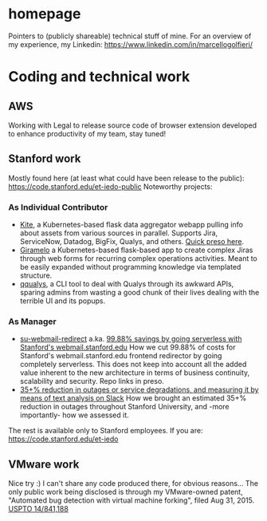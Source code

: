 # homepage
Pointers to (publicly shareable) technical stuff of mine. For an overview of my experience, my Linkedin: https://www.linkedin.com/in/marcellogolfieri/
# Coding and technical work
## AWS
Working with Legal to release source code of browser extension developed to enhance productivity of my team, stay tuned!
## Stanford work
Mostly found here (at least what could have been release to the public): https://code.stanford.edu/et-iedo-public
Noteworthy projects:
### As Individual Contributor
  * [Kite](https://code.stanford.edu/et-iedo-public/kite), a Kubernetes-based flask data aggregator webapp pulling info about assets from various sources in parallel. Supports Jira, ServiceNow, Datadog, BigFix, Qualys, and others. [Quick preso here](http://tcg.sh/kite-preso).
  * [Giramelo](https://code.stanford.edu/et-iedo-public/giramelo) a Kubernetes-based flask-based app to create complex Jiras through web forms for recurring complex operations activities.  Meant to be easily expanded without programming knowledge via templated structure.
  * [qqualys](https://code.stanford.edu/et-iedo-public/qqualys), a CLI tool to deal with Qualys through its awkward APIs, sparing admins from wasting a good chunk of their lives dealing with the terrible UI and its popups.
### As Manager
  * [su-webmail-redirect](https://code.stanford.edu/et-iedo-public/su-attribute-redirect) a.ka. [99.88% savings by going serverless with Stanford's webmail.stanford.edu](https://docs.google.com/presentation/d/1OcZrye8258Hse8wL2JzXfC0UW4LN4RtRB735fYicOCw) How we cut 99.88% of costs for Stanford's webmail.stanford.edu frontend redirector by going completely serverless. This does not keep into account all the added value inherent to the new architecture in terms of business continuity, scalability and security. Repo links in preso.
  * [35+% reduction in outages or service degradations, and measuring it by means of text analysis on Slack](https://docs.google.com/presentation/d/1gL2RMtxxOYVuDHa2lmhADPzEFS8G_sZtPiZNvjlJ2fQ) How we brought an estimated 35+% reduction in outages throughout Stanford University, and -more importantly- how we assessed it.

The rest is available only to Stanford employees. If you are: https://code.stanford.edu/et-iedo
##  VMware work
Nice try :) I can't share any code produced there, for obvious reasons...  The only public work being disclosed is through my VMware-owned patent, "Automated bug detection with virtual machine forking", filed Aug 31, 2015. [USPTO 14/841,188](https://goo.gl/BLkG8M)
